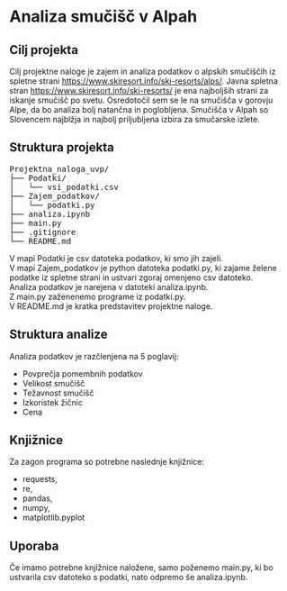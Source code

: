 # Analiza smučišč v Alpah

## Cilj projekta
Cilj projektne naloge je zajem in analiza podatkov o alpskih smučiščih iz spletne strani https://www.skiresort.info/ski-resorts/alps/.
Javna spletna stran https://www.skiresort.info/ski-resorts/ je ena najboljših strani za iskanje smučišč po svetu. 
Osredotočil sem se le na smučišča v gorovju Alpe, da bo analiza bolj natančna in poglobljena. 
Smučišča v Alpah so Slovencem najblžja in najbolj priljubljena izbira za smučarske izlete.

## Struktura projekta
<pre>
Projektna_naloga_uvp/
├── Podatki/
│   └── vsi_podatki.csv
├── Zajem_podatkov/
│   └── podatki.py
├── analiza.ipynb
├── main.py
├── .gitignore
└── README.md
</pre>

V mapi Podatki je csv datoteka podatkov, ki smo jih zajeli.    
V mapi Zajem_podatkov je python datoteka podatki.py, ki zajame želene podatke iz spletne strani in ustvari zgoraj omenjeno csv datoteko.    
Analiza podatkov je narejena v datoteki analiza.ipynb.    
Z main.py zaženenemo programe iz podatki.py.    
V README.md je kratka predstavitev projektne naloge.

## Struktura analize

Analiza podatkov je razčlenjena na 5 poglavij:
- Povprečja pomembnih podatkov
- Velikost smučišč
- Težavnost smučišč
- Izkoristek žičnic
- Cena

## Knjižnice

Za zagon programa so potrebne naslednje knjižnice:
- requests,
- re,
- pandas,
- numpy,
- matplotlib.pyplot

## Uporaba

Če imamo potrebne knjižnice naložene, samo poženemo main.py, ki bo ustvarila csv datoteko s podatki, nato odpremo še analiza.ipynb.
